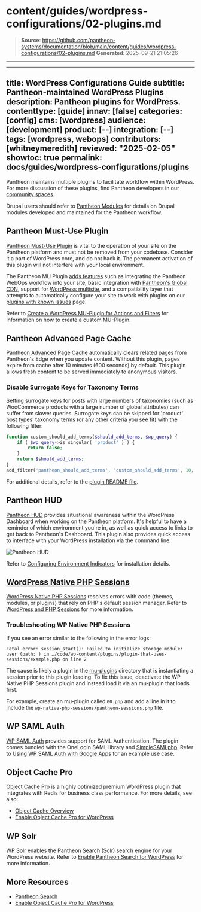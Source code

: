 # content/guides/wordpress-configurations/02-plugins.md

> **Source**: https://github.com/pantheon-systems/documentation/blob/main/content/guides/wordpress-configurations/02-plugins.md
> **Generated**: 2025-09-21 21:05:26

---

---
title: WordPress Configurations Guide
subtitle: Pantheon-maintained WordPress Plugins
description: Pantheon plugins for WordPress.
contenttype: [guide]
innav: [false]
categories: [config]
cms: [wordpress]
audience: [development]
product: [--]
integration: [--]
tags: [wordpress, webops]
contributors: [whitneymeredith]
reviewed: "2025-02-05"
showtoc: true
permalink: docs/guides/wordpress-configurations/plugins
---

Pantheon maintains multiple plugins to facilitate workflow within WordPress. For more discussion of these plugins, find Pantheon developers in our [community spaces](https://pantheon.io/developer-community).

<Alert title="Note" type="info">

Drupal users should refer to [Pantheon Modules](/modules) for details on Drupal modules developed and maintained for the Pantheon workflow.

</Alert>


## Pantheon Must-Use Plugin

[Pantheon Must-Use Plugin](https://github.com/pantheon-systems/pantheon-mu-plugin) is vital to the operation of your site on the Pantheon platform and must not be removed from your codebase. Consider it a part of WordPress core, and do not hack it. The permanent activation of this plugin will not interfere with your local environment.

The Pantheon MU Plugin [adds features](https://github.com/pantheon-systems/pantheon-mu-plugin?tab=readme-ov-file#features) such as integrating the Pantheon WebOps workflow into your site, basic integration with [Pantheon's Global CDN](/guides/global-cdn), support for [WordPress multisite](/guides/multisite/), and a compatibility layer that attempts to automatically configure your site to work with plugins on our [plugins with known issues](/wordpress-known-issues#plugins-with-known-issues) page.

Refer to [Create a WordPress MU-Plugin for Actions and Filters](/guides/wordpress-configurations/mu-plugin) for information on how to create a custom MU-Plugin.

## Pantheon Advanced Page Cache

[Pantheon Advanced Page Cache](https://wordpress.org/plugins/pantheon-advanced-page-cache) automatically clears related pages from Pantheon's Edge when you update content. Without this plugin, pages expire from cache after 10 minutes (600 seconds) by default. This plugin allows fresh content to be served immediately to anonymous visitors.

### Disable Surrogate Keys for Taxonomy Terms
Setting surrogate keys for posts with large numbers of taxonomies (such as WooCommerce products with a large number of global attributes) can suffer from slower queries. Surrogate keys can be skipped for 'product' post types' taxonomy terms (or any other criteria you see fit) with the following filter:

```php
function custom_should_add_terms($should_add_terms, $wp_query) {
    if ( $wp_query->is_singular( 'product' ) ) {
        return false;
    }
    return $should_add_terms;
}
add_filter('pantheon_should_add_terms', 'custom_should_add_terms', 10, 2);
```

For additional details, refer to the [plugin README file](https://github.com/pantheon-systems/pantheon-advanced-page-cache#140).

## Pantheon HUD

[Pantheon HUD](https://wordpress.org/plugins/pantheon-hud) provides situational awareness within the WordPress Dashboard when working on the Pantheon platform. It's helpful to have a reminder of which environment you're in, as well as quick access to links to get back to Pantheon's Dashboard. This plugin also provides quick access to interface with your WordPress installation via the command line:

![Pantheon HUD](../../../images/pantheon-hud.png)

Refer to [Configuring Environment Indicators](/guides/environment-configuration/environment-indicator) for installation details.

## [WordPress Native PHP Sessions](https://wordpress.org/plugins/wp-native-php-sessions)

[WordPress Native PHP Sessions](https://wordpress.org/plugins/wp-native-php-sessions) resolves errors with code (themes, modules, or plugins) that rely on PHP's default session manager. Refer to [WordPress and PHP Sessions](/guides/php/wordpress-sessions/#troubleshooting-session-errors) for more information.

### Troubleshooting WP Native PHP Sessions

If you see an error similar to the following in the error logs:

```none
Fatal error: session_start(): Failed to initialize storage module: user (path: ) in …/code/wp-content/plugins/plugin-that-uses-sessions/example.php on line 2
```

The cause is likely a plugin in the [mu-plugins](/guides/wordpress-configurations/mu-plugin) directory that is instantiating a session prior to this plugin loading. To fix this issue, deactivate the WP Native PHP Sessions plugin and instead load it via an mu-plugin that loads first.

For example, create an mu-plugin called `00.php` and add a line in it to include the `wp-native-php-sessions/pantheon-sessions.php` file.

## WP SAML Auth

[WP SAML Auth](https://wordpress.org/plugins/wp-saml-auth/)
provides support for SAML Authentication. The plugin comes bundled with the OneLogin SAML library and [SimpleSAMLphp](https://simplesamlphp.org/). Refer to [Using WP SAML Auth with Google Apps](/guides/wordpress-google-sso) for an example use case.


## Object Cache Pro
[Object Cache Pro](https://objectcache.pro/) is a highly optimized premium WordPress plugin that integrates with Redis for business class performance. For more details, see also:

- [Object Cache Overview](/object-cache#wordpress-object-cache-pro)
- [Enable Object Cache Pro for WordPress](/object-cache/wordpress)

## WP Solr

[WP Solr](https://wordpress.org/plugins/solr-power/) enables the Pantheon Search (Solr) search engine for your WordPress website. Refer to [Enable Pantheon Search for WordPress](/guides/wordpress-developer/wordpress-solr) for more information.

## More Resources

- [Pantheon Search](/solr)
- [Enable Object Cache Pro for WordPress](/object-cache/wordpress)
